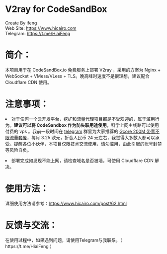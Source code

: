 # V2ray for CodeSandBox
Create By ifeng<br>
Web Site: https://www.hicairo.com <br>
Telegram: https://t.me/HiaiFeng <br>

# 简介：
本项目用于在 CodeSandBox.io 免费服务上部署 V2ray ，采用的方案为 Nginx + WebSocket + VMess/VLess + TLS。晚高峰时速度不是很理想，建议配合 Cloudflare CDN 使用。

# 注意事项：
<p><li>对于任何一个云开发平台，挖矿和流量代理项目都是不受欢迎的，属于滥用行为。<b>建议可以将 CodeSandbox 作为防失联用途使用</b>，科学上网主线路可以使用付费的 vps 。我前一段时间在 <a href="https://t.me/HiaiFeng">telegram</a> 群里为大家推荐的 <a href="https://www.hicairo.com/post/42.html">Gcore 200M 带宽不限流量套餐</a>，每月 3.25 欧元，折合人民币 24 元左右，我觉得大多数人都可以承受。提醒各位小伙伴，本项目仅限技术交流使用，请勿滥用，由此引起的账号封禁等风险自负。</li></p>
<p><li>部署完成如发现不能上网，请检查域名是否被墙，可使用 Cloudflare CDN 解决。</li></p>

# 使用方法：
详细使用方法请参考：https://www.hicairo.com/post/62.html

# 反馈与交流：
<p>在使用过程中，如果遇到问题，请使用Telegram与我联系。（ https://t.me/HiaiFeng ）</p>
